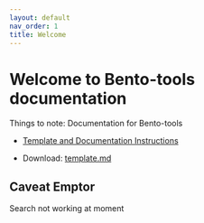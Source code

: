```yaml
---
layout: default
nav_order: 1
title: Welcome
---
```


# Welcome to Bento-tools documentation

Things to note: Documentation for Bento-tools

* [Template and Documentation Instructions](https://cbiit.github.io/bento-docs/reference/template)


* Download: <a id="raw-url" href="https://raw.githubusercontent.com/CBIIT/bento-docs/master/reference/template.md">template.md</a>

## Caveat Emptor
Search not working at moment


